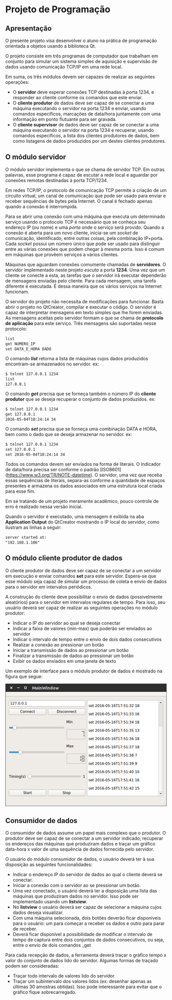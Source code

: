 # Projeto de Programação 

## Apresentação 

O presente projeto visa desenvolver o aluno na prática de programação
orientada a objetos usando a biblioteca Qt.

O projeto consiste em três programas de computador que trabalham em
conjunto para simular um sistema simples de aquisição e supervisão de
dados usando comunicação TCP/IP em uma rede local.

Em suma, os três módulos devem ser capazes de realizar as seguintes
operações:

- O **servidor** deve esperar conexões TCP destinadas à porta 1234, e
  responder ao cliente conforme os comandos que este enviar.
- O **cliente produtor** de dados deve ser capaz de se conectar a uma
  máquina executando o servidor na porta 1234 e enviar, usando
  comandos específicos, marcações de data/hora juntamente com uma
  informação em ponto flutuante para ser gravada.
- O **cliente supervisor** de dados deve ser capaz de se conectar a uma
  máquina executando o servidor na porta 1234 e recuperar, usando
  comandos específicos, a lista dos clientes produtores de dados, bem
  como listagens de dados produzidos por um destes clientes
  produtores.

## O módulo servidor

O módulo servidor implementa o que se chama de servidor TCP. Em outras
palavras, esse programa é capaz de escutar a rede local e aguardar por
conexões remotas destinadas à porta TCP/1234.

Em redes TCP/IP, o protocolo de comunicação TCP permite a criação de
um circuito virtual, um canal de comunicação que pode ser usado para
enviar e receber sequências de bytes pela Internet. O canal é fechado
apenas quando a conexão é interrompida.

Para se abrir uma conexão com uma máquina que executa um determinado
serviço usando o protocolo TCP é necessário que se conheça seu
endereço IP (ou nome) e uma _porta_ onde o serviço será
provido. Quando a conexão é aberta para um novo cliente, inicia-se um
_socket_ de comunicação, identificado, entre outras coisas, pela
combinação IP+porta. Cada _socket_ possui um número único que
pode ser usado para distinguir entre as várias conexões que podem
chegar à mesma porta. Isso é comum em máquinas que provêem serviços a
vários clientes.

Máquinas que aguardam conexões comumente chamadas de **servidores**. O
servidor implementado neste projeto _escuta_  a porta **1234**. Uma
vez que um cliente se conecte a esta, as tarefas que o servidor irá
executar dependerão de mensagens enviadas pelo cliente. Para cada
mensagem, uma tarefa diferente é executada. É dessa maneira que os
vários serviços na Internet funcionam.

O servidor do projeto não necessita de modificações para
funcionar. Basta abrir o projeto no QtCreator, compilar e executar o
código. O servidor é capaz de interpretar mensagens em texto simples
que lhe forem enviadas. As mensagens aceitas pelo servidor formam o
que se chama de **protocolo de aplicação** para este serviço. Três
mensagens são suportadas nesse protocolo:

```
list
get NUMERO_IP
set DATA_E_HORA DADO
```

O comando **_list_** retorna a lista de máquinas cujos dados
produzidos encontram-se armazenados no servidor. ex:
```
$ telnet 127.0.0.1 1234
list
127.0.0.1
```

O comando **_get_** precisa que se forneça também o número IP do
**cliente produtor** que se deseja recuperar o conjunto de dados
produzidos. ex:

```
$ telnet 127.0.0.1 1234
get 127.0.0.1
2016-05-04T10:24:14 34
```

O comando **_set_** precisa que se forneça uma combinação DATA e HORA,
bem como o dado que se deseja armazenar no servidor. ex:

```
$ telnet 127.0.0.1 1234
set 127.0.0.1
set 2016-05-04T10:24:14 34
```

Todos os comandos devem ser enviados na forma de literais. O indicador
de data/hora precisa ser conforme o padrão [ISO8601]
(https://www.w3.org/TR/NOTE-datetime). O servidor, uma vez que receba
essas sequências de literais, separa-as conforme a quantidade de
espaços presentes e armazena os dados associados em uma estrutura
local criada para esse fim.

Em se tratando de um projeto meramente acadêmico, pouco controle de
erro é realizado nessa versão inicial.

Quando o servidor é executado, uma mensagem é exibida na aba
**Application Output** do QtCreator mostrando o IP local do servidor,
como ilustram as linhas a seguir:

```
server started at:
"192.168.1.106"
```

## O módulo cliente produtor de dados

O cliente produtor de dados deve ser capaz de se conectar a um
servidor em execução e enviar comandos **set** para este
servidor. Espera-se que esse módulo seja capaz de simular um processo
de coleta e envio de dados para o servidor em intervalos periódicos.

A construção do cliente deve possibilitar o envio de dados
(possivelmente aleatórios) para o servidor em intervalos regulares de
tempo. Para isso, seu usuário deverá ser capaz de realizar as
seguintes operações no módulo produtor:

- Indicar o IP do servidor ao qual se deseja conectar
- Indicar a faixa de valores (min-max) que poderão ser enviados ao servidor
- Indicar o intervalo de tempo entre o envio de dois dados consecutivos
- Realizar a conexão ao pressionar um botão
- Iniciar a transmissão de dados ao pressionar um botão
- Finalizar a transmissão de dados ao pressionar um botão
- Exibir os dados enviados em uma janela de texto

Um exemplo de interface para o módulo produtor de dados é mostrado na
figura que segue:

![Produtor de dados](images/dataproducer.png)

## Consumidor de dados

O consumidor de dados assume um papel mais complexo que o produtor. O
produtor deve ser capaz de se conectar a um servidor indicado,
recuperar os endereços das máquinas que produziram dados e traçar um
gráfico data-hora x valor de uma sequência de dados fornecida pelo
servidor.

O usuário do módulo consumidor de dados, o usuário deverá ter à sua
disposição as seguintes funcionalidades:

- Indicar o endereço IP do servidor de dados ao qual o cliente deverá
  se conectar.
- Iniciar a conexão com o servidor ao se pressionar um botão.
- Uma vez conectado, o usuário deverá ter a disposição uma lista das
  máquinas que produziram dados no servidor. Isso pode ser
  implementado usando um **listview**.
- No **listview** o usuário deverá ser capaz de selecionar a máquina
  cujos dados deseja visualizar.
- Com uma máquina selecionada, dois botões deverão ficar disponíveis
  para o usuário: um para começar a receber os dados e outro para
  parar de receber.
- Deverá ficar disponível a possibilidade de modificar o intervalo de
  tempo de captura entre dois conjuntos de dados consecutivos, ou
  seja, entre o envio de dois comandos _get 

Para cada recepção de dados, a ferramenta deverá traçar o gráfico
tempo x valor do conjunto de dados lido do servidor. Algumas formas de
traçado podem ser consideradas:

- Traçar todo intervalo de valores lido do servidor.
- Traçar um subintervalo dos valores lidos (ex: desenhar apenas as
  últimas 30 amostras obtidas). Isso pode interessante para evitar que
  o gráfico fique sobrecarregado.


